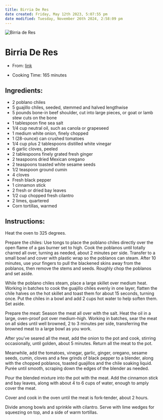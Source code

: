 ```yaml
---
title: Birria De Res
date created: Friday, May 12th 2023, 5:07:55 pm
date modified: Tuesday, November 26th 2024, 2:58:09 pm
---
```


![Birria de Res](https://static01.nyt.com/images/2021/02/10/dining/09Birriarex1/merlin_183102807_b67d22d9-5849-47d3-9360-a5927e956757-articleLarge.jpg)

# Birria De Res

- From: [link](https://cooking.nytimes.com/recipes/1021858-birria-de-res)

- Cooking Time: 165 minutes

## Ingredients:

- 2 poblano chiles
- 5 guajillo chiles, seeded, stemmed and halved lengthwise
- 5 pounds bone-in beef shoulder, cut into large pieces, or goat or lamb stew cuts on the bone
- 1 tablespoon fine sea salt
- 1/4 cup neutral oil, such as canola or grapeseed
- 1 medium white onion, finely chopped
- 1 (28-ounce) can crushed tomatoes
- 1/4 cup plus 2 tablespoons distilled white vinegar
- 6 garlic cloves, peeled
- 2 tablespoons finely grated fresh ginger
- 2 teaspoons dried Mexican oregano
- 2 teaspoons toasted white sesame seeds
- 1/2 teaspoon ground cumin
- 4 cloves
- Fresh black pepper
- 1 cinnamon stick
- 2 fresh or dried bay leaves
- 1/2 cup chopped fresh cilantro
- 2 limes, quartered
- Corn tortillas, warmed

## Instructions:

Heat the oven to 325 degrees.

Prepare the chiles: Use tongs to place the poblano chiles directly over the open flame of a gas burner set to high. Cook the poblanos until totally charred all over, turning as needed, about 2 minutes per side. Transfer to a small bowl and cover with plastic wrap so the poblanos can steam. After 10 minutes, use your fingers to pull the blackened skins away from the poblanos, then remove the stems and seeds. Roughly chop the poblanos and set aside.

While the poblano chiles steam, place a large skillet over medium heat. Working in batches to cook the guajillo chiles evenly in one layer, flatten the chile halves on the hot skillet and toast them for about 15 seconds, turning once. Put the chiles in a bowl and add 2 cups hot water to help soften them. Set aside.

Prepare the meat: Season the meat all over with the salt. Heat the oil in a large, oven-proof pot over medium-high. Working in batches, sear the meat on all sides until well browned, 2 to 3 minutes per side, transferring the browned meat to a large bowl as you work.

After you’ve seared all the meat, add the onion to the pot and cook, stirring occasionally, until golden, about 5 minutes. Return all the meat to the pot.

Meanwhile, add the tomatoes, vinegar, garlic, ginger, oregano, sesame seeds, cumin, cloves and a few grinds of black pepper to a blender, along with the chopped poblanos, toasted guajillos and the chile soaking liquid. Purée until smooth, scraping down the edges of the blender as needed.

Pour the blended mixture into the pot with the meat. Add the cinnamon stick and bay leaves, along with about 4 to 6 cups of water, enough to amply cover the meat.

Cover and cook in the oven until the meat is fork-tender, about 2 hours.

Divide among bowls and sprinkle with cilantro. Serve with lime wedges for squeezing on top, and a side of warm tortillas.

